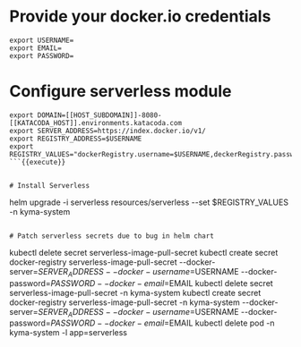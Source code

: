 # Provide your docker.io credentials

```
export USERNAME=
export EMAIL=
export PASSWORD=
```

# Configure serverless module

```
export DOMAIN=[[HOST_SUBDOMAIN]]-8080-[[KATACODA_HOST]].environments.katacoda.com
export SERVER_ADDRESS=https://index.docker.io/v1/
export REGISTRY_ADDRESS=$USERNAME
export REGISTRY_VALUES="dockerRegistry.username=$USERNAME,deckerRegistry.password=$PASSWORD,dockerRegistry.enableInternal=false,dockerRegistry.serverAddress=$SERVER_ADDRESS,dockerRegistry.registryAddress=$REGISTRY_ADDRESS"
```{{execute}}


# Install Serverless

```
helm upgrade -i serverless resources/serverless --set $REGISTRY_VALUES -n kyma-system
```{{execute}}

# Patch serverless secrets due to bug in helm chart

```
kubectl delete secret serverless-image-pull-secret
kubectl create secret docker-registry serverless-image-pull-secret --docker-server=$SERVER_ADDRESS --docker-username=$USERNAME --docker-password=$PASSWORD --docker-email=$EMAIL
kubectl delete secret serverless-image-pull-secret -n kyma-system
kubectl create secret docker-registry serverless-image-pull-secret -n kyma-system --docker-server=$SERVER_ADDRESS --docker-username=$USERNAME --docker-password=$PASSWORD --docker-email=$EMAIL
kubectl delete pod -n kyma-system -l app=serverless
```{{execute}}